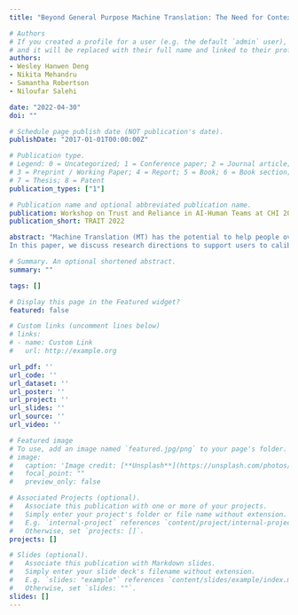 ```yaml
---
title: "Beyond General Purpose Machine Translation: The Need for Context-specific Empirical Research to Design for Appropriate User Trust"

# Authors
# If you created a profile for a user (e.g. the default `admin` user), write the username (folder name) here 
# and it will be replaced with their full name and linked to their profile.
authors:
- Wesley Hanwen Deng
- Nikita Mehandru
- Samantha Robertson
- Niloufar Salehi

date: "2022-04-30"
doi: ""

# Schedule page publish date (NOT publication's date).
publishDate: "2017-01-01T00:00:00Z"

# Publication type.
# Legend: 0 = Uncategorized; 1 = Conference paper; 2 = Journal article;
# 3 = Preprint / Working Paper; 4 = Report; 5 = Book; 6 = Book section;
# 7 = Thesis; 8 = Patent
publication_types: ["1"]

# Publication name and optional abbreviated publication name.
publication: Workshop on Trust and Reliance in AI-Human Teams at CHI 2022
publication_short: TRAIT 2022

abstract: "Machine Translation (MT) has the potential to help people overcome language barriers and is widely used in high-stakes scenarios, such as in hospitals. However, in order to use MT reliably and safely, users need to understand when to trust MT outputs and how to assess the quality of often imperfect translation results. %More research is needed to study and design for building and calibrating trust in MT systems. 
In this paper, we discuss research directions to support users to calibrate trust in MT systems. We share findings from an empirical study in which we conducted semi-structured interviews with 20 clinicians to understand how they communicate with patients across language barriers, and if and how they use MT systems. Based on our findings, we advocate for empirical research on how MT systems are used in practice as an important first step to address the challenges in building appropriate trust between users and MT tools."

# Summary. An optional shortened abstract.
summary: ""

tags: []

# Display this page in the Featured widget?
featured: false

# Custom links (uncomment lines below)
# links:
# - name: Custom Link
#   url: http://example.org

url_pdf: ''
url_code: ''
url_dataset: ''
url_poster: ''
url_project: ''
url_slides: ''
url_source: ''
url_video: ''

# Featured image
# To use, add an image named `featured.jpg/png` to your page's folder. 
# image:
#   caption: 'Image credit: [**Unsplash**](https://unsplash.com/photos/pLCdAaMFLTE)'
#   focal_point: ""
#   preview_only: false

# Associated Projects (optional).
#   Associate this publication with one or more of your projects.
#   Simply enter your project's folder or file name without extension.
#   E.g. `internal-project` references `content/project/internal-project/index.md`.
#   Otherwise, set `projects: []`.
projects: []

# Slides (optional).
#   Associate this publication with Markdown slides.
#   Simply enter your slide deck's filename without extension.
#   E.g. `slides: "example"` references `content/slides/example/index.md`.
#   Otherwise, set `slides: ""`.
slides: []
---
```

